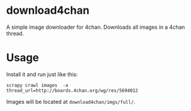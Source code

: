 download4chan
=============

A simple image downloader for 4chan. Downloads all images in a 4chan thread.

Usage
=====

Install it and run just like this:

    scrapy crawl images  -a thread_url=http://boards.4chan.org/wg/res/5694012

Images will be located at `download4chan/imgs/full/`.
